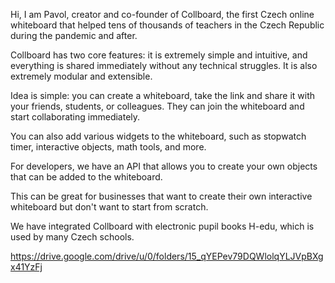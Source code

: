 
Hi, I am Pavol, creator and co-founder of Collboard, the first Czech online whiteboard that helped tens of thousands of teachers in the Czech Republic during the pandemic and after. 

Collboard has two core features: it is extremely simple and intuitive, and everything is shared immediately without any technical struggles. It is also extremely modular and extensible.

Idea is simple: you can create a whiteboard, take the link and share it with your friends, students, or colleagues. They can join the whiteboard and start collaborating immediately.

You can also add various widgets to the whiteboard, such as stopwatch timer, interactive objects, math tools, and more.

For developers, we have an API that allows you to create your own objects that can be added to the whiteboard.

This can be great for businesses that want to create their own interactive whiteboard but don't want to start from scratch.

We have integrated Collboard with electronic pupil books H-edu, which is used by many Czech schools.

https://drive.google.com/drive/u/0/folders/15_qYEPev79DQWlolqYLJVpBXgx41YzFj